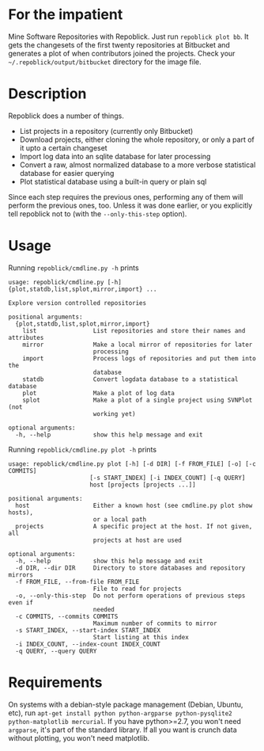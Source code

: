 
# For the impatient

Mine Software Repositories with Repoblick.
Just run `repoblick plot bb`.  It gets the changesets of the first
twenty repositories at Bitbucket and generates a plot of when contributors
joined the projects.  Check your `~/.repoblick/output/bitbucket` directory for the
image file.

# Description

Repoblick does a number of things.

- List projects in a repository (currently only Bitbucket)
- Download projects, either cloning the whole repository, or only a
   part of it upto a certain changeset
- Import log data into an sqlite database for later processing
- Convert a raw, almost normalized database to a more verbose
   statistical database for easier querying
- Plot statistical database using a built-in query or plain sql

Since each step requires the previous ones, performing any of them will
perform the previous ones, too.  Unless it was done earlier, or you
explicitly tell repoblick not to (with the `--only-this-step` option).

# Usage

Running `repoblick/cmdline.py -h` prints

    usage: repoblick/cmdline.py [-h] {plot,statdb,list,splot,mirror,import} ...

    Explore version controlled repositories

    positional arguments:
      {plot,statdb,list,splot,mirror,import}
        list                List repositories and store their names and attributes
        mirror              Make a local mirror of repositories for later
                            processing
        import              Process logs of repositories and put them into the
                            database
        statdb              Convert logdata database to a statistical database
        plot                Make a plot of log data
        splot               Make a plot of a single project using SVNPlot (not
                            working yet)

    optional arguments:
      -h, --help            show this help message and exit


Running `repoblick/cmdline.py plot -h` prints

    usage: repoblick/cmdline.py plot [-h] [-d DIR] [-f FROM_FILE] [-o] [-c COMMITS]
                           [-s START_INDEX] [-i INDEX_COUNT] [-q QUERY]
                           host [projects [projects ...]]

    positional arguments:
      host                  Either a known host (see cmdline.py plot show hosts),
                            or a local path
      projects              A specific project at the host. If not given, all
                            projects at host are used

    optional arguments:
      -h, --help            show this help message and exit
      -d DIR, --dir DIR     Directory to store databases and repository mirrors
      -f FROM_FILE, --from-file FROM_FILE
                            File to read for projects
      -o, --only-this-step  Do not perform operations of previous steps even if
                            needed
      -c COMMITS, --commits COMMITS
                            Maximum number of commits to mirror
      -s START_INDEX, --start-index START_INDEX
                            Start listing at this index
      -i INDEX_COUNT, --index-count INDEX_COUNT
      -q QUERY, --query QUERY

# Requirements

On systems with a debian-style package management (Debian, Ubuntu, etc), run
`apt-get install python python-argparse python-pysqlite2 python-matplotlib mercurial`.
If you have python>=2.7, you won't need `argparse`, it's part of the standard library.
If all you want is crunch data without plotting, you won't need matplotlib.
